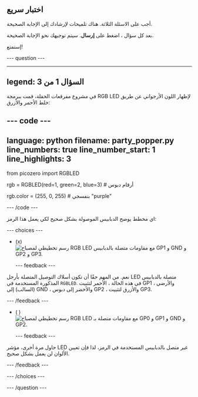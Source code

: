 ## اختبار سريع

أجب على الاسئلة الثلاثة. هناك تلميحات لإرشادك إلى الإجابة الصحيحة.

بعد كل سؤال ، اضغط على **إرسال**. سيتم توجيهك نحو الإجابة الصحيحة.

إستمتع!

--- question ---

---
legend: السؤال 1 من 3
---

في مشروع مفرقعات الحفلة، قمت ببرمجة RGB LED لإظهار اللون الأرجواني عن طريق خلط الأحمر والأزرق:

--- code ---
---
language: python
filename: party_popper.py
line_numbers: true
line_number_start: 1
line_highlights: 3
---
from picozero import RGBLED

rgb = RGBLED(red=1, green=2, blue=3) # أرقام دبوس 

rgb.color = (255, 0, 255) # بنفسجي "purple"

--- /code ---

اي مخطط يوضح الدبابيس الموصولة بشكل صحيح لكي يعمل هذا الرمز:

--- choices ---

- (x) ![رسم تخطيطي لمصباح RGB LED مع مقاومات متصلة بالدبابيس GP1 و GND و GP2 و GP3.](images/rgb-led-quiz.png)

  --- feedback ---

نعم. من المهم حقًا أن تكون أسلاك التوصيل المتصلة بأرجل LED متصلة بالدبابيس المذكورة المستخدمة في `RGBLED`. في هذه الحالة ، الأحمر لتثبيت GP1 ، والأرضي (السالب) إلى GND ، والأخضر إلى دبوس GP2 ، والأزرق لتثبيت GP3.

  --- /feedback ---

- ( ) ![رسم تخطيطي لمصباح RGB LED مع مقاومات متصلة بـ GP0 و GP1 و GND و GP2.](images/rgb-reverse.png)

  --- feedback ---

حاول مرة أخرى، مؤشر LED غير متصل بالدبابيس المستخدمة في الرمز، لذا فإن تعيين الألوان لن يعمل بشكل صحيح.

  --- /feedback ---

--- /choices ---

--- /question ---
